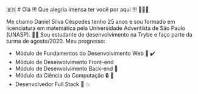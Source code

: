 :brazil: # Olá !!! Que alegria imensa ter você por aqui !!! :star_struck::star_struck::star_struck:

Me chamo Daniel Silva Céspedes tenho 25 anos e sou formado em licenciatura em matemática pela Universidade Adventista de São Paulo (UNASP). :man_student:
Sou estudante de desenvolvimento na Trybe e faço parte da turma de agosto/2020.
Meu progresso: 

* Módulo de Fundamentos do Desenvolvimento Web :1st_place_medal: :heavy_check_mark:
* Módulo de Desenvolvimento Front-end <img src='https://previews.123rf.com/images/serhiibrovko/serhiibrovko1806/serhiibrovko180600173/102730492-load-completed-progress-icon-isolated-on-white-background-vector-illustration-eps-10-.jpg' width="10px" border-radius="50%" />
* Módulo de Desenvolvimento Back-end :closed_lock_with_key: 
* Módulo da Ciência da Computação :lock: :key:
* Desenvolvedor Full Stack :checkered_flag: :boom:
